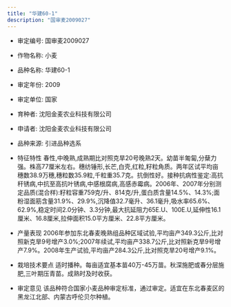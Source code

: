 ```yaml
---
title: "华建60-1"
description: "国审麦2009027"
---
```

* 审定编号:  国审麦2009027

*  作物名称:  小麦

*  品种名称:  华建60-1

*  审定年份:  2009

*  审定单位:  国家

* 育种者:  沈阳金麦农业科技有限公司

*  申请者:  沈阳金麦农业科技有限公司

*  品种来源:  引进品种选系

*  特征特性
春性,中晚熟,成熟期比对照克旱20号晚熟2天。幼苗半匍匐,分蘖力强。株高77厘米左右。穗纺锤形,长芒,白壳,红粒,籽粒角质。两年区试平均亩穗数38.9万穗,穗粒数35.9粒,千粒重35.7克。抗倒性好。接种抗病性鉴定:高抗秆锈病,中抗至高抗叶锈病,中感根腐病,高感赤霉病。2006年、2007年分别测定品质(混合样):籽粒容重759克/升、814克/升,蛋白质含量14.5%、14.3%;面粉湿面筋含量31.9%、29.9%,沉降值32.7毫升、36.1毫升,吸水率65.6%、62.9%,稳定时间2.0分钟、3.3分钟,最大抗延阻力65E.U、100E.U,延伸性16.1厘米、16.8厘米,拉伸面积15.0平方厘米、22.8平方厘米。 

*  产量表现
2006年参加东北春麦晚熟组品种区域试验,平均亩产349.3公斤,比对照新克旱9号增产3.0%;2007年续试,平均亩产338.7公斤,比对照新克旱9号增产7.9%。2008年生产试验,平均亩产284.3公斤,比对照克旱20号增产9.1%。 

*  栽培技术要点
适时播种。每亩适宜基本苗40万-45万苗。秋深施肥或春分层施肥,三叶期压青苗。成熟时及时收获。 

*  审定意见
该品种符合国家小麦品种审定标准，通过审定。适宜在东北春麦区的黑龙江北部、内蒙古呼伦贝尔种植。


